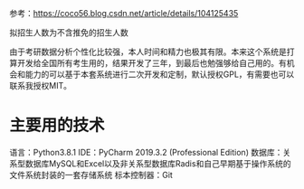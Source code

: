 参考：https://coco56.blog.csdn.net/article/details/104125435

拟招生人数为不含推免的招生人数

由于考研数据分析个性化比较强，本人时间和精力也极其有限。本来这个系统是打算开发给全国所有考生用的，结果开发了三年，到最后也勉强够给自己用的。有机会和能力的可以基于本套系统进行二次开发和定制，默认授权GPL，有需要也可以联系我授权MIT。

# 主要用的技术
语言：Python3.8.1
IDE：PyCharm 2019.3.2 (Professional Edition)
数据库：关系型数据库MySQL和Excel以及非关系型数据库Radis和自己早期基于操作系统的文件系统封装的一套存储系统
标本控制器：Git
